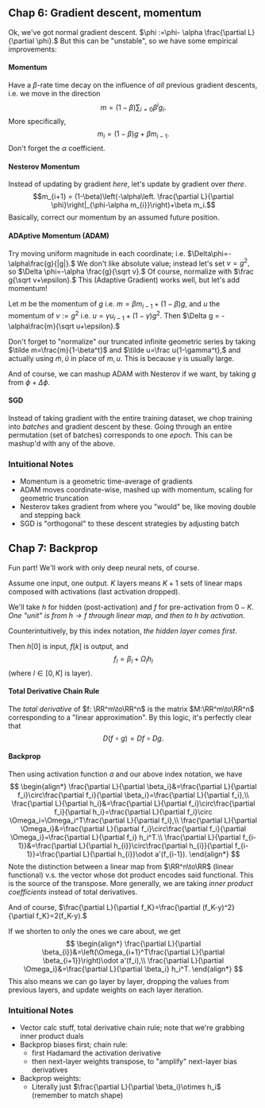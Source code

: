 ## Chap 6: Gradient descent, momentum
Ok, we've got normal gradient descent. $\phi :=\phi- \alpha \frac{\partial L}{\partial \phi}.$ But this can be "unstable", so we have some empirical improvements:
#### Momentum
Have a $\beta$-rate time decay on the influence of *all* previous gradient descents, i.e. we move in the direction
$$m=(1-\beta)\sum_{i=0} \beta^i g_i.$$
More specifically, $$m_i=(1-\beta)g+\beta m_{i-1}.$$Don't forget the $\alpha$ coefficient.
#### Nesterov Momentum
Instead of updating by gradient *here*, let's update by gradient over *there*.
$$m_{i+1} = (1-\beta)\left(-\alpha\left. \frac{\partial L}{\partial \phi}\right|_{\phi-\alpha m_{i}}\right)+\beta m_i.$$
Basically, correct our momentum by an assumed future position.
#### ADAptive Momentum (ADAM)
Try moving uniform magnitude in each coordinate; i.e. $\Delta\phi=-\alpha\frac{g}{|g|}.$ We don't like absolute value; instead let's set $v=g^2,$ so $\Delta \phi=-\alpha \frac{g}{\sqrt v}.$ Of course, normalize with $\frac g{\sqrt v+\epsilon}.$ This (Adaptive Gradient) works well, but let's add momentum!

Let $m$ be the momentum of $g$ i.e. $m=\beta m_{i-1}+(1-\beta)g,$ and $u$ the momentum of $v:=g^2$ i.e. $u=\gamma u_{i-1}+(1-\gamma)g^2.$ Then $\Delta g = -\alpha\frac{m}{\sqrt u+\epsilon}.$ 

Don't forget to "normalize" our truncated infinite geometric series by taking $\tilde m=\frac{m}{1-\beta^t}$ and $\tilde u=\frac u{1-\gamma^t},$ and actually using $\tilde m,\tilde u$ in place of $m,u$. This is because $\gamma$ is usually large.

And of course, we can mashup ADAM with Nesterov if we want, by taking $g$ from $\phi+\Delta\phi$.
#### SGD
Instead of taking gradient with the entire training dataset, we chop training into *batches* and gradient descent by these. Going through an entire permutation (set of batches) corresponds to one *epoch*. This can be mashup'd with any of the above.
### Intuitional Notes
- Momentum is a geometric time-average of gradients
- ADAM moves coordinate-wise, mashed up with momentum, scaling for geometric truncation
- Nesterov takes gradient from where you "would" be, like moving double and stepping back
- SGD is "orthogonal" to these descent strategies by adjusting batch
## Chap 7: Backprop
Fun part! We'll work with only deep neural nets, of course.

Assume one input, one output. $K$ layers means $K+1$ sets of linear maps composed with activations (last activation dropped).

We'll take $h$ for hidden (post-activation) and $f$ for pre-activation from $0-K$.
*One "unit" is from $h\to f$ through linear map, and then to $h$ by activation.*

Counterintuitively, by this index notation, *the hidden layer comes first*.

Then $h[0]$ is input, $f[k]$ is output, and $$f_l=\beta_l+\Omega_lh_l$$ (where $l\in[0,K]$ is layer).

#### Total Derivative Chain Rule
The *total derivative* of $f: \RR^m\to\RR^n$ is the matrix $M:\RR^m\to\RR^n$ corresponding to a "linear approximation". By this logic, it's perfectly clear that
$$D(f\circ g)=Df\circ Dg.$$
#### Backprop
Then using activation function $a$ and our above index notation, we have
$$
\begin{align*}
\frac{\partial L}{\partial \beta_i}&=\frac{\partial L}{\partial f_i}\circ\frac{\partial f_i}{\partial \beta_i}=\frac{\partial L}{\partial f_i},\\
\frac{\partial L}{\partial h_i}&=\frac{\partial L}{\partial f_i}\circ\frac{\partial f_i}{\partial h_i}=\frac{\partial L}{\partial f_i}\circ \Omega_i=\Omega_i^T\frac{\partial L}{\partial f_i},\\
\frac{\partial L}{\partial \Omega_i}&=\frac{\partial L}{\partial f_i}\circ\frac{\partial f_i}{\partial \Omega_i}=\frac{\partial L}{\partial f_i} h_i^T.\\
\frac{\partial L}{\partial f_{i-1}}&=\frac{\partial L}{\partial h_{i}}\circ\frac{\partial h_{i}}{\partial f_{i-1}}=\frac{\partial L}{\partial h_{i}}\odot a'(f_{i-1}).
\end{align*}
$$
Note the distinction between a linear map from $\RR^n\to\RR$ (linear functional) v.s. the vector whose dot product encodes said functional. This is the source of the transpose. More generally, we are taking *inner product coefficients* instead of total derivatives.

And of course, $\frac{\partial L}{\partial f_K}=\frac{\partial (f_K-y)^2}{\partial f_K}=2(f_K-y).$

If we shorten to only the ones we care about, we get
$$
\begin{align*}
\frac{\partial L}{\partial \beta_{i}}&=\left(\Omega_{i+1}^T\frac{\partial L}{\partial \beta_{i+1}}\right)\odot a'(f_i),\\
\frac{\partial L}{\partial \Omega_i}&=\frac{\partial L}{\partial \beta_i} h_i^T.
\end{align*}
$$
This also means we can go layer by layer, dropping the values from previous layers, and update weights on each layer iteration.
### Intuitional Notes
- Vector calc stuff, total derivative chain rule; note that we're grabbing inner product duals
- Backprop biases first; chain rule:
	- first Hadamard the activation derivative
	- then next-layer weights transpose, to "amplify" next-layer bias derivatives
- Backprop weights:
	- Literally just $\frac{\partial L}{\partial \beta_i}\otimes h_i$ (remember to match shape)
$\newcommand{\RR}{\mathbb R}$